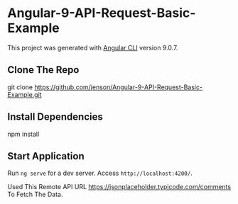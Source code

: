# Angular-9-API-Request-Basic-Example

This project was generated with [Angular CLI](https://github.com/angular/angular-cli) version 9.0.7.

## Clone The Repo

git clone https://github.com/jenson/Angular-9-API-Request-Basic-Example.git

## Install Dependencies

npm install

## Start Application

Run `ng serve` for a dev server. Access `http://localhost:4200/`.


Used This Remote API URL https://jsonplaceholder.typicode.com/comments To Fetch The Data.
